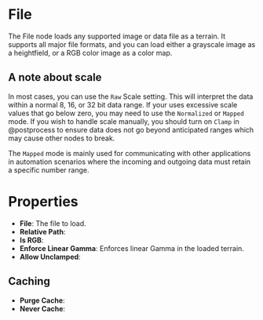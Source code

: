 # File



The File node loads any supported image or data file as a terrain. It
supports all major file formats, and you can load either a grayscale
image as a heightfield, or a RGB color image as a color map.

## A note about scale

In most cases, you can use the `Raw` Scale setting. This will interpret
the data within a normal 8, 16, or 32 bit data range. If your uses
excessive scale values that go below zero, you may need to use the
`Normalized` or `Mapped` mode. If you wish to handle scale manually, you
should turn on `Clamp` in @postprocess to ensure data does not go beyond
anticipated ranges which may cause other nodes to break.

The `Mapped` mode is mainly used for communicating with other
applications in automation scenarios where the incoming and outgoing
data must retain a specific number range.



# Properties

- **File**: The file to load.
- **Relative Path**: 
- **Is RGB**: 
- **Enforce Linear Gamma**: Enforces linear Gamma in the loaded terrain.
- **Allow Unclamped**: 

## Caching

- **Purge Cache**: 
- **Never Cache**: 




